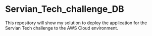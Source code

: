 # Servian_Tech_challenge_DB
This repository will show my solution to deploy the application for the Servian Tech challenge to the AWS Cloud environment.
